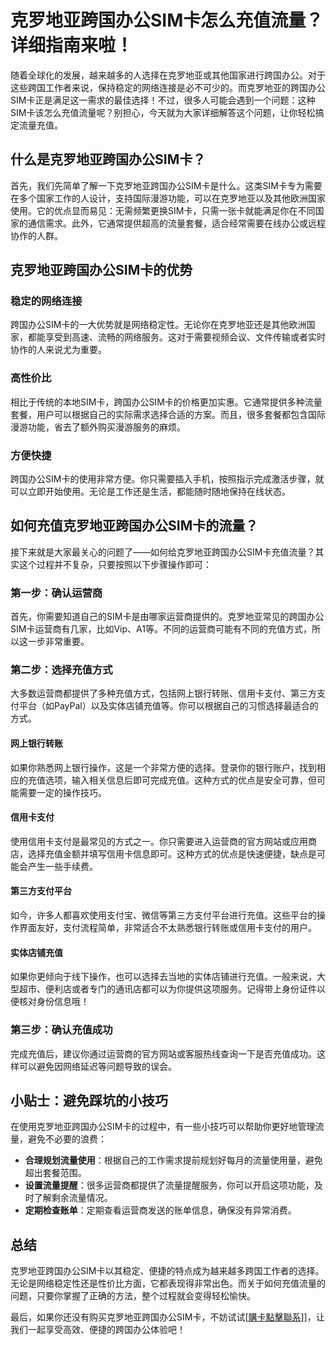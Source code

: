 # 克罗地亚跨国办公SIM卡怎么充值流量？详细指南来啦！

随着全球化的发展，越来越多的人选择在克罗地亚或其他国家进行跨国办公。对于这些跨国工作者来说，保持稳定的网络连接是必不可少的。而克罗地亚的跨国办公SIM卡正是满足这一需求的最佳选择！不过，很多人可能会遇到一个问题：这种SIM卡该怎么充值流量呢？别担心，今天就为大家详细解答这个问题，让你轻松搞定流量充值。

## 什么是克罗地亚跨国办公SIM卡？

首先，我们先简单了解一下克罗地亚跨国办公SIM卡是什么。这类SIM卡专为需要在多个国家工作的人设计，支持国际漫游功能，可以在克罗地亚以及其他欧洲国家使用。它的优点显而易见：无需频繁更换SIM卡，只需一张卡就能满足你在不同国家的通信需求。此外，它通常提供超高的流量套餐，适合经常需要在线办公或远程协作的人群。

## 克罗地亚跨国办公SIM卡的优势

### 稳定的网络连接
跨国办公SIM卡的一大优势就是网络稳定性。无论你在克罗地亚还是其他欧洲国家，都能享受到高速、流畅的网络服务。这对于需要视频会议、文件传输或者实时协作的人来说尤为重要。

### 高性价比
相比于传统的本地SIM卡，跨国办公SIM卡的价格更加实惠。它通常提供多种流量套餐，用户可以根据自己的实际需求选择合适的方案。而且，很多套餐都包含国际漫游功能，省去了额外购买漫游服务的麻烦。

### 方便快捷
跨国办公SIM卡的使用非常方便。你只需要插入手机，按照指示完成激活步骤，就可以立即开始使用。无论是工作还是生活，都能随时随地保持在线状态。

## 如何充值克罗地亚跨国办公SIM卡的流量？

接下来就是大家最关心的问题了——如何给克罗地亚跨国办公SIM卡充值流量？其实这个过程并不复杂，只要按照以下步骤操作即可：

### 第一步：确认运营商
首先，你需要知道自己的SIM卡是由哪家运营商提供的。克罗地亚常见的跨国办公SIM卡运营商有几家，比如Vip、A1等。不同的运营商可能有不同的充值方式，所以这一步非常重要。

### 第二步：选择充值方式
大多数运营商都提供了多种充值方式，包括网上银行转账、信用卡支付、第三方支付平台（如PayPal）以及实体店铺充值等。你可以根据自己的习惯选择最适合的方式。

#### 网上银行转账
如果你熟悉网上银行操作，这是一个非常方便的选择。登录你的银行账户，找到相应的充值选项，输入相关信息后即可完成充值。这种方式的优点是安全可靠，但可能需要一定的操作技巧。

#### 信用卡支付
使用信用卡支付是最常见的方式之一。你只需要进入运营商的官方网站或应用商店，选择充值金额并填写信用卡信息即可。这种方式的优点是快速便捷，缺点是可能会产生一些手续费。

#### 第三方支付平台
如今，许多人都喜欢使用支付宝、微信等第三方支付平台进行充值。这些平台的操作界面友好，支付流程简单，非常适合不太熟悉银行转账或信用卡支付的用户。

#### 实体店铺充值
如果你更倾向于线下操作，也可以选择去当地的实体店铺进行充值。一般来说，大型超市、便利店或者专门的通讯店都可以为你提供这项服务。记得带上身份证件以便核对身份信息哦！

### 第三步：确认充值成功
完成充值后，建议你通过运营商的官方网站或客服热线查询一下是否充值成功。这样可以避免因网络延迟等问题导致的误会。

## 小贴士：避免踩坑的小技巧

在使用克罗地亚跨国办公SIM卡的过程中，有一些小技巧可以帮助你更好地管理流量，避免不必要的浪费：

- **合理规划流量使用**：根据自己的工作需求提前规划好每月的流量使用量，避免超出套餐范围。
- **设置流量提醒**：很多运营商都提供了流量提醒服务，你可以开启这项功能，及时了解剩余流量情况。
- **定期检查账单**：定期查看运营商发送的账单信息，确保没有异常消费。

## 总结

克罗地亚跨国办公SIM卡以其稳定、便捷的特点成为越来越多跨国工作者的选择。无论是网络稳定性还是性价比方面，它都表现得非常出色。而关于如何充值流量的问题，只要你掌握了正确的方法，整个过程就会变得轻松愉快。

最后，如果你还没有购买克罗地亚跨国办公SIM卡，不妨试试[[購卡點擊聯系](https://t.me/s/esim1088)]]，让我们一起享受高效、便捷的跨国办公体验吧！
